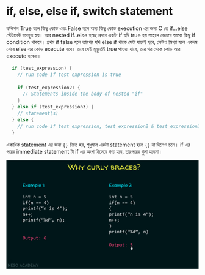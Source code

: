# if, else, else if, switch statement

কন্ডিশন True হলে কিছু কোড এবং False হলে অন্য কিছু কোড execution এর জন্য C তে if...else স্টেটমেন্ট ব্যবহৃত হয়। আর nested if..else হচ্ছে প্রধান একটা if যদি true হয় তাহলে ভেতরে আরো কিছু  if condition থাকবে। প্রথম if false হলে তারপর যদি else if থাকে সেটা যাচাই হবে, সেটাও মিথ্যা হলে একদম শেষে else এর কোড execute হবে। তবে যেই মূহুর্তেই true পাওয়া যাবে, তার পর থেকে কোড আর execute হবেনা।  &#x20;

```c
  if (test_expression) {
    // run code if test expression is true

    if (test_expression2) {
      // Statements inside the body of nested "if"
    }
  } else if (test_expression3) {
    // statement(s)
  } else {
    // run code if test_expression, test_expression2 & test_expression3 are false
  }
```

একাধিক statement এর জন্য `{}` দিতে হয়, শুধুমাত্র একটা statement হলে `{}` না দিলেও চলে। if এর পরের immediate statement টা if এর অংশ হিসেবে গণ্য হবে, তারপরের গুলা হবেনা।

![](.gitbook/assets/curly-b.png)

